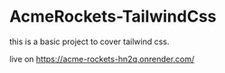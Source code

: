 # AcmeRockets-TailwindCss
this is a basic project to cover tailwind css.

live on https://acme-rockets-hn2q.onrender.com/
